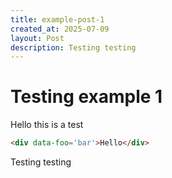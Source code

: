 ```yaml
---
title: example-post-1
created_at: 2025-07-09
layout: Post
description: Testing testing
---
```

# Testing example 1

Hello this is a test

```html
<div data-foo='bar'>Hello</div>
```

Testing testing